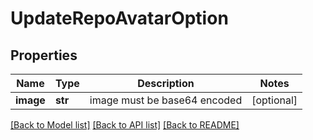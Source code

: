 # UpdateRepoAvatarOption

## Properties
Name | Type | Description | Notes
------------ | ------------- | ------------- | -------------
**image** | **str** | image must be base64 encoded | [optional] 

[[Back to Model list]](../README.md#documentation-for-models) [[Back to API list]](../README.md#documentation-for-api-endpoints) [[Back to README]](../README.md)


